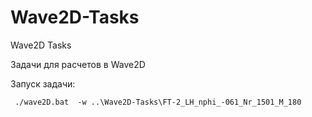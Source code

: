# Wave2D-Tasks
Wave2D Tasks

Задачи для расчетов в Wave2D

Запуск задачи:

```
 ./wave2D.bat  -w ..\Wave2D-Tasks\FT-2_LH_nphi_-061_Nr_1501_M_180
```